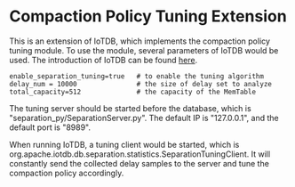 <!--

    Licensed to the Apache Software Foundation (ASF) under one
    or more contributor license agreements.  See the NOTICE file
    distributed with this work for additional information
    regarding copyright ownership.  The ASF licenses this file
    to you under the Apache License, Version 2.0 (the
    "License"); you may not use this file except in compliance
    with the License.  You may obtain a copy of the License at

        http://www.apache.org/licenses/LICENSE-2.0

    Unless required by applicable law or agreed to in writing,
    software distributed under the License is distributed on an
    "AS IS" BASIS, WITHOUT WARRANTIES OR CONDITIONS OF ANY
    KIND, either express or implied.  See the License for the
    specific language governing permissions and limitations
    under the License.

-->



# Compaction Policy Tuning Extension
This is an extension of IoTDB, which implements the compaction policy tuning module. To use the module, several parameters of IoTDB would be used. The introduction of IoTDB can be found [here](https://github.com/apache/iotdb.git).

```aidl
enable_separation_tuning=true   # to enable the tuning algorithm
delay_num = 10000               # the size of delay set to analyze
total_capacity=512              # the capacity of the MemTable
```

The tuning server should be started before the database, which is  "separation_py/SeparationServer.py". The default IP is "127.0.0.1", and the default port is "8989".

When running IoTDB, a tuning client would be started, which is org.apache.iotdb.db.separation.statistics.SeparationTuningClient. It will constantly send the collected delay samples to the server and tune the compaction policy accordingly.